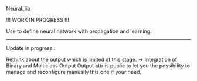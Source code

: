 Neural_lib

!!! WORK IN PROGRESS !!!

Use to define neural network with propagation and learning.

------------------------------------------------------------------------------------------------------------
Update in progress :

Rethink about the output which is limited at this stage. => Integration of Binary and Multiclass Output
Output attr is public to let you the possibility to manage and reconfigure manually this one if your need.
